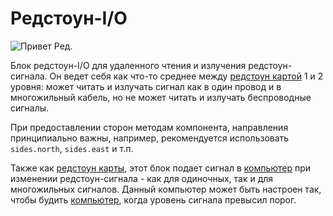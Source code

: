 # Редстоун-I/O

![Привет Ред.](oredict:oc:redstone)

Блок редстоун-I/O для удаленного чтения и излучения редстоун-сигнала. Он ведет себя как что-то среднее между [редстоун картой](../item/redstoneCard1.md) 1 и 2 уровня: может читать и излучать сигнал как в один провод и в многожильный кабель, но не может читать и излучать беспроводные сигналы.

При предоставлении сторон методам компонента, направления принципиально важны, например, рекомендуется использовать `sides.north`, `sides.east` и т.п.

Также как [редстоун карты](../item/redstoneCard1.md), этот блок подает сигнал в [компьютер](../general/computer.md) при изменении редстоун-сигнала - как для одиночных, так и для многожильных сигналов. Данный компьютер может быть настроен так, чтобы будить [компьютер](../general/computer.md), когда уровень сигнала превысил порог.
